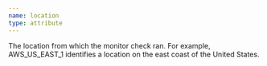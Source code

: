 ```yaml
---
name: location
type: attribute
---
```


The location from which the monitor check ran. For example, AWS\_US\_EAST\_1 identifies a location on the east coast of the United States.